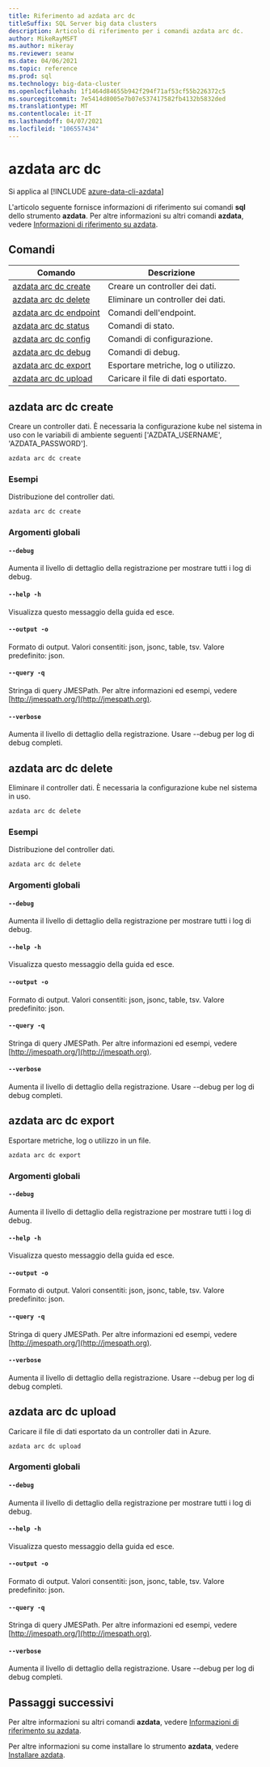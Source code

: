 ```yaml
---
title: Riferimento ad azdata arc dc
titleSuffix: SQL Server big data clusters
description: Articolo di riferimento per i comandi azdata arc dc.
author: MikeRayMSFT
ms.author: mikeray
ms.reviewer: seanw
ms.date: 04/06/2021
ms.topic: reference
ms.prod: sql
ms.technology: big-data-cluster
ms.openlocfilehash: 1f1464d84655b942f294f71af53cf55b226372c5
ms.sourcegitcommit: 7e5414d8005e7b07e537417582fb4132b5832ded
ms.translationtype: MT
ms.contentlocale: it-IT
ms.lasthandoff: 04/07/2021
ms.locfileid: "106557434"
---
```

# <a name="azdata-arc-dc"></a>azdata arc dc

Si applica al [!INCLUDE [azure-data-cli-azdata](../../includes/azure-data-cli-azdata.md)]

L'articolo seguente fornisce informazioni di riferimento sui comandi **sql** dello strumento **azdata**. Per altre informazioni su altri comandi **azdata**, vedere [Informazioni di riferimento su azdata](reference-azdata.md).

## <a name="commands"></a>Comandi

|Comando|Descrizione|
| --- | --- |
[azdata arc dc create](#azdata-arc-dc-create) | Creare un controller dei dati.
[azdata arc dc delete](#azdata-arc-dc-delete) | Eliminare un controller dei dati.
[azdata arc dc endpoint](reference-azdata-arc-dc-endpoint.md) | Comandi dell'endpoint.
[azdata arc dc status](reference-azdata-arc-dc-status.md) | Comandi di stato.
[azdata arc dc config](reference-azdata-arc-dc-config.md) | Comandi di configurazione.
[azdata arc dc debug](reference-azdata-arc-dc-debug.md) | Comandi di debug.
[azdata arc dc export](#azdata-arc-dc-export) | Esportare metriche, log o utilizzo.
[azdata arc dc upload](#azdata-arc-dc-upload) | Caricare il file di dati esportato.
## <a name="azdata-arc-dc-create"></a>azdata arc dc create
Creare un controller dati. È necessaria la configurazione kube nel sistema in uso con le variabili di ambiente seguenti ['AZDATA_USERNAME', 'AZDATA_PASSWORD'].
```bash
azdata arc dc create 
```
### <a name="examples"></a>Esempi
Distribuzione del controller dati.
```bash
azdata arc dc create
```
### <a name="global-arguments"></a>Argomenti globali
#### `--debug`
Aumenta il livello di dettaglio della registrazione per mostrare tutti i log di debug.
#### `--help -h`
Visualizza questo messaggio della guida ed esce.
#### `--output -o`
Formato di output.  Valori consentiti: json, jsonc, table, tsv.  Valore predefinito: json.
#### `--query -q`
Stringa di query JMESPath. Per altre informazioni ed esempi, vedere [http://jmespath.org/](http://jmespath.org).
#### `--verbose`
Aumenta il livello di dettaglio della registrazione. Usare --debug per log di debug completi.
## <a name="azdata-arc-dc-delete"></a>azdata arc dc delete
Eliminare il controller dati. È necessaria la configurazione kube nel sistema in uso.
```bash
azdata arc dc delete 
```
### <a name="examples"></a>Esempi
Distribuzione del controller dati.
```bash
azdata arc dc delete
```
### <a name="global-arguments"></a>Argomenti globali
#### `--debug`
Aumenta il livello di dettaglio della registrazione per mostrare tutti i log di debug.
#### `--help -h`
Visualizza questo messaggio della guida ed esce.
#### `--output -o`
Formato di output.  Valori consentiti: json, jsonc, table, tsv.  Valore predefinito: json.
#### `--query -q`
Stringa di query JMESPath. Per altre informazioni ed esempi, vedere [http://jmespath.org/](http://jmespath.org).
#### `--verbose`
Aumenta il livello di dettaglio della registrazione. Usare --debug per log di debug completi.
## <a name="azdata-arc-dc-export"></a>azdata arc dc export
Esportare metriche, log o utilizzo in un file.
```bash
azdata arc dc export 
```
### <a name="global-arguments"></a>Argomenti globali
#### `--debug`
Aumenta il livello di dettaglio della registrazione per mostrare tutti i log di debug.
#### `--help -h`
Visualizza questo messaggio della guida ed esce.
#### `--output -o`
Formato di output.  Valori consentiti: json, jsonc, table, tsv.  Valore predefinito: json.
#### `--query -q`
Stringa di query JMESPath. Per altre informazioni ed esempi, vedere [http://jmespath.org/](http://jmespath.org).
#### `--verbose`
Aumenta il livello di dettaglio della registrazione. Usare --debug per log di debug completi.
## <a name="azdata-arc-dc-upload"></a>azdata arc dc upload
Caricare il file di dati esportato da un controller dati in Azure.
```bash
azdata arc dc upload 
```
### <a name="global-arguments"></a>Argomenti globali
#### `--debug`
Aumenta il livello di dettaglio della registrazione per mostrare tutti i log di debug.
#### `--help -h`
Visualizza questo messaggio della guida ed esce.
#### `--output -o`
Formato di output.  Valori consentiti: json, jsonc, table, tsv.  Valore predefinito: json.
#### `--query -q`
Stringa di query JMESPath. Per altre informazioni ed esempi, vedere [http://jmespath.org/](http://jmespath.org).
#### `--verbose`
Aumenta il livello di dettaglio della registrazione. Usare --debug per log di debug completi.

## <a name="next-steps"></a>Passaggi successivi

Per altre informazioni su altri comandi **azdata**, vedere [Informazioni di riferimento su azdata](reference-azdata.md). 

Per altre informazioni su come installare lo strumento **azdata**, vedere [Installare azdata](..\install\deploy-install-azdata.md).


